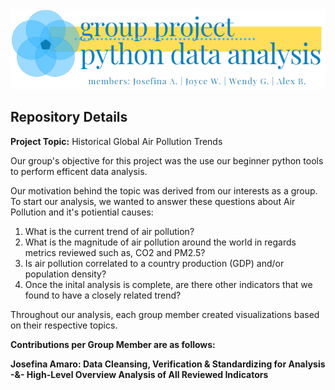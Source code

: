 <div align="center">
 <a  href="https://github.com/JosefinaAureaAmaro/00_Project_Python_DataAnalysis/blob/master/Coding_bootcamp_Team14_Air_Pollution_Presentation.pdf">
 <img src="https://github.com/JosefinaAureaAmaro/00_Project_Python_DataAnalysis/blob/master/images/readme_header_img_2.PNG"></a>
</div>
<div>
 <h2> Repository Details </h2>
 
 <p><b> Project Topic:</b> Historical Global Air Pollution Trends
 
 Our group's objective for this project was the use our beginner python tools to perform efficent data analysis.</p>
 
 Our motivation behind the topic was derived from our interests as a group.
 To start our analysis, we wanted to answer these questions about Air Pollution and it's potiential causes:
   1. What is the current trend of air pollution?
   2. What is the magnitude of air pollution around the world  in regards metrics reviewed such as, CO2 and PM2.5?
   3. Is air pollution correlated to a country production (GDP) and/or population density?
   4. Once the inital analysis is complete, are there other indicators that we found to have a closely related trend?
 
 Throughout our analysis, each group member created visualizations based on their respective topics. 
 
 <b> Contributions per Group Member are as follows:<b>
 
 Josefina Amaro: Data Cleansing, Verification & Standardizing for Analysis -&- High-Level Overview Analysis of All Reviewed Indicators
 
</div>
